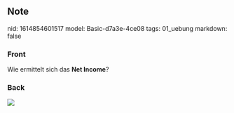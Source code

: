 ## Note
nid: 1614854601517
model: Basic-d7a3e-4ce08
tags: 01_uebung
markdown: false

### Front
Wie ermittelt sich das <b>Net Income</b>?

### Back
<img src="paste-407fc46b010788c5839fc7415d33d601a7bf9622.jpg">
